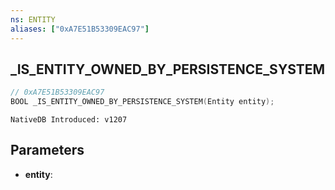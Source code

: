 ```yaml
---
ns: ENTITY
aliases: ["0xA7E51B53309EAC97"]
---
```

## _IS_ENTITY_OWNED_BY_PERSISTENCE_SYSTEM

```c
// 0xA7E51B53309EAC97
BOOL _IS_ENTITY_OWNED_BY_PERSISTENCE_SYSTEM(Entity entity);
```

```
NativeDB Introduced: v1207
```

## Parameters
* **entity**:

